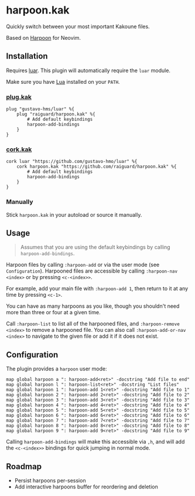 # harpoon.kak

Quickly switch between your most important Kakoune files.

Based on [Harpoon](https://github.com/ThePrimeagen/harpoon) for Neovim.

## Installation

Requires [luar](https://github.com/gustavo-hms/luar). This plugin will automatically require the `luar` module.

Make sure you have [Lua](https://www.lua.org/) installed on your `PATH`.

### [plug.kak](https://github.com/andreyorst/plug.kak)

```kak
plug "gustavo-hms/luar" %{
    plug "raiguard/harpoon.kak" %{
        # Add default keybindings
        harpoon-add-bindings
    }
}
```

### [cork.kak](https://github.com/topisani/cork.kak)

```kak
cork luar "https://github.com/gustavo-hmo/luar" %{
    cork harpoon.kak "https://github.com/raiguard/harpoon.kak" %{
        # Add default keybindings
        harpoon-add-bindings
    }
}
```

### Manually

Stick `harpoon.kak` in your autoload or source it manually.

## Usage

> Assumes that you are using the default keybindings by calling `harpoon-add-bindings`.

Harpoon files by calling `:harpoon-add` or via the user mode (see `Configuration`). Harpooned files are accessible by calling `:harpoon-nav <index>` or by pressing `<c-<index>>`.

For example, add your main file with `:harpoon-add 1`, then return to it at any time by pressing `<c-1>`.

You can have as many harpoons as you like, though you shouldn't need more than three or four at a given time.

Call `:harpoon-list` to list all of the harpooned files, and `:harpoon-remove <index>` to remove a harpooned file. You can also call `:harpoon-add-or-nav <index>` to navigate to the given file or add it if it does not exist.

## Configuration

The plugin provides a `harpoon` user mode:

```kak
map global harpoon a ": harpoon-add<ret>" -docstring "Add file to end"
map global harpoon l ": harpoon-list<ret>" -docstring "List files"
map global harpoon 1 ": harpoon-add 1<ret>" -docstring "Add file to 1"
map global harpoon 2 ": harpoon-add 2<ret>" -docstring "Add file to 2"
map global harpoon 3 ": harpoon-add 3<ret>" -docstring "Add file to 3"
map global harpoon 4 ": harpoon-add 4<ret>" -docstring "Add file to 4"
map global harpoon 5 ": harpoon-add 5<ret>" -docstring "Add file to 5"
map global harpoon 6 ": harpoon-add 6<ret>" -docstring "Add file to 6"
map global harpoon 7 ": harpoon-add 7<ret>" -docstring "Add file to 7"
map global harpoon 8 ": harpoon-add 8<ret>" -docstring "Add file to 8"
map global harpoon 9 ": harpoon-add 9<ret>" -docstring "Add file to 9"
```

Calling `harpoon-add-bindings` will make this accessible via `,h`, and will add the `<c-<index>>` bindings for quick jumping in normal mode.

## Roadmap

- Persist harpoons per-session
- Add interactive harpoons buffer for reordering and deletion
